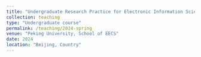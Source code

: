 ```yaml
---
title: "Undergraduate Research Practice for Electronic Information Science"
collection: teaching
type: "Undergraduate course"
permalink: /teaching/2024-spring
venue: "Peking University, School of EECS"
date: 2024
location: "Beijing, Country"
---
```

